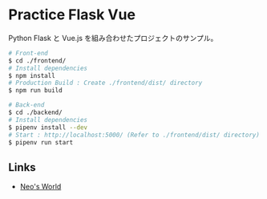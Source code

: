 # Practice Flask Vue

Python Flask と Vue.js を組み合わせたプロジェクトのサンプル。

```sh
# Front-end
$ cd ./frontend/
# Install dependencies
$ npm install
# Production Build : Create ./frontend/dist/ directory
$ npm run build

# Back-end
$ cd ./backend/
# Install dependencies
$ pipenv install --dev
# Start : http://localhost:5000/ (Refer to ./frontend/dist/ directory)
$ pipenv run start
```


## Links

- [Neo's World](https://neos21.net/)
